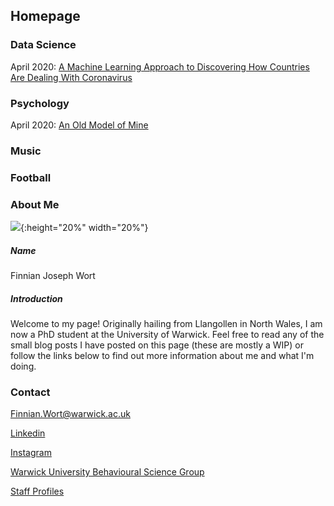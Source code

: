 ## Homepage

### Data Science

April 2020: [A Machine Learning Approach to Discovering How Countries Are Dealing With Coronavirus](COVID_model_1.md) 

### Psychology

April 2020: [An Old Model of Mine](IBDm_md.md)

### Music

### Football

### About Me

![](image0.jpeg){:height="20%" width="20%"}

##### Name

Finnian Joseph Wort

##### Introduction 

Welcome to my page! Originally hailing from Llangollen in North Wales, I am now a PhD student at the University of Warwick. Feel free to read any of the small blog posts I have posted on this page (these are mostly a WIP) or follow the links below to find out more information about me and what I'm doing. 

### Contact

[Finnian.Wort@warwick.ac.uk]()

[Linkedin](https://www.linkedin.com/in/finnian-wort-20242917a)

[Instagram](https://www.instagram.com/finnstagram3/?hl=en)

[Warwick University Behavioural Science Group](https://warwick.ac.uk/fac/sci/psych/research/behaviouralscience)

[Staff Profiles](https://warwick.ac.uk/fac/sci/psych/people/phd/staffprofiles)
